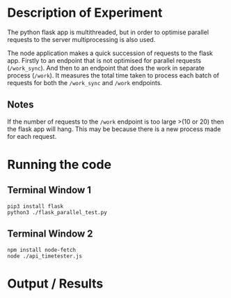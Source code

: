 # Description of Experiment 

The python flask app is multithreaded, but in order to optimise parallel requests to the server multiprocessing is also used.

The node application makes a quick succession of requests to the flask app. Firstly to an endpoint that is not optimised for parallel requests (`/work_sync`). And then to an endpoint that does the work in separate process (`/work`). It measures the total time taken to process each batch of requests for both the `/work_sync` and `/work` endpoints.

## Notes

If the number of requests to the `/work` endpoint is too large >(10 or 20) then the flask app will hang. This may be because there is a new process made for each request.

# Running the code

## Terminal Window 1

    pip3 install flask
    python3 ./flask_parallel_test.py

## Terminal Window 2

    npm install node-fetch
    node ./api_timetester.js

# Output / Results